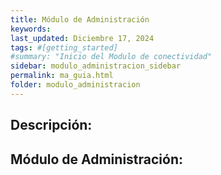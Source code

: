 ```yaml
---
title: Módulo de Administración
keywords: 
last_updated: Diciembre 17, 2024
tags: #[getting_started]
#summary: "Inicio del Modulo de conectividad"
sidebar: modulo_administracion_sidebar
permalink: ma_guia.html
folder: modulo_administracion
---
```


## **Descripción:**

## **Módulo de Administración:** ##